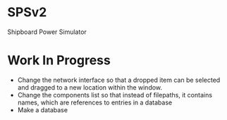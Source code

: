 # SPSv2
Shipboard Power Simulator


# Work In Progress
- Change the network interface so that a dropped item can be selected and dragged to a new location within the window.
- Change the components list so that instead of filepaths, it contains names, which are references to entries in a database
- Make a database
